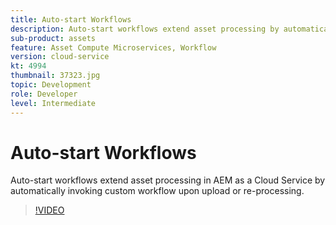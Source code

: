 ```yaml
---
title: Auto-start Workflows
description: Auto-start workflows extend asset processing by automatically invoking custom workflow upon upload or re-processing.
sub-product: assets
feature: Asset Compute Microservices, Workflow
version: cloud-service
kt: 4994
thumbnail: 37323.jpg
topic: Development
role: Developer
level: Intermediate
---
```


# Auto-start Workflows

Auto-start workflows extend asset processing in AEM as a Cloud Service by automatically invoking custom workflow upon upload or re-processing.

>[!VIDEO](https://video.tv.adobe.com/v/37323/?quality=12&learn=on&hidetitle=true)

